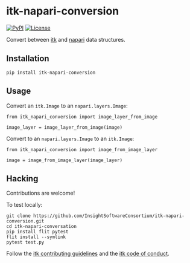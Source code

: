 # itk-napari-conversion

[![PyPI](https://img.shields.io/pypi/v/itk_napari_conversion.svg)](https://pypi.python.org/pypi/itk_napari_conversion)
[![License](https://img.shields.io/badge/License-Apache%202.0-blue.svg)](https://github.com/InsightSoftwareConsortium/itk-napari-conversion/blob/master/LICENSE)

Convert between [itk](https://itk.org) and [napari](https://napari.org) data structures.

Installation
------------

```
pip install itk-napari-conversion
```

Usage
-----

Convert an `itk.Image` to an `napari.layers.Image`:

```
from itk_napari_conversion import image_layer_from_image

image_layer = image_layer_from_image(image)
```

Convert to an `napari.layers.Image` to an `itk.Image`:
```
from itk_napari_conversion import image_from_image_layer

image = image_from_image_layer(image_layer)
```

Hacking
-------

Contributions are welcome!

To test locally:

```
git clone https://github.com/InsightSoftwareConsortium/itk-napari-conversion.git
cd itk-napari-conversation
pip install flit pytest
flit install --symlink
pytest test.py
```

Follow the [itk contributing
guidelines](https://github.com/InsightSoftwareConsortium/ITK/blob/master/CONTRIBUTING.md)
and the [itk code of
conduct](https://github.com/InsightSoftwareConsortium/ITK/blob/master/CODE_OF_CONDUCT.md).
